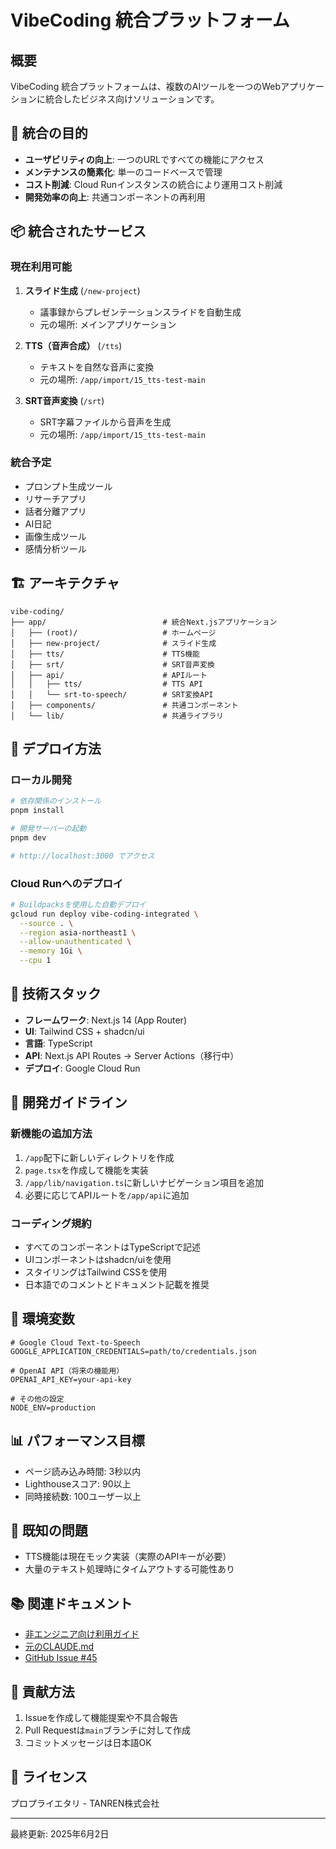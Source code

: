 # VibeCoding 統合プラットフォーム

## 概要

VibeCoding 統合プラットフォームは、複数のAIツールを一つのWebアプリケーションに統合したビジネス向けソリューションです。

## 🎯 統合の目的

- **ユーザビリティの向上**: 一つのURLですべての機能にアクセス
- **メンテナンスの簡素化**: 単一のコードベースで管理
- **コスト削減**: Cloud Runインスタンスの統合により運用コスト削減
- **開発効率の向上**: 共通コンポーネントの再利用

## 📦 統合されたサービス

### 現在利用可能

1. **スライド生成** (`/new-project`)
   - 議事録からプレゼンテーションスライドを自動生成
   - 元の場所: メインアプリケーション

2. **TTS（音声合成）** (`/tts`)
   - テキストを自然な音声に変換
   - 元の場所: `/app/import/15_tts-test-main`

3. **SRT音声変換** (`/srt`)
   - SRT字幕ファイルから音声を生成
   - 元の場所: `/app/import/15_tts-test-main`

### 統合予定

- プロンプト生成ツール
- リサーチアプリ
- 話者分離アプリ
- AI日記
- 画像生成ツール
- 感情分析ツール

## 🏗️ アーキテクチャ

```
vibe-coding/
├── app/                          # 統合Next.jsアプリケーション
│   ├── (root)/                   # ホームページ
│   ├── new-project/              # スライド生成
│   ├── tts/                      # TTS機能
│   ├── srt/                      # SRT音声変換
│   ├── api/                      # APIルート
│   │   ├── tts/                  # TTS API
│   │   └── srt-to-speech/        # SRT変換API
│   ├── components/               # 共通コンポーネント
│   └── lib/                      # 共通ライブラリ
```

## 🚀 デプロイ方法

### ローカル開発

```bash
# 依存関係のインストール
pnpm install

# 開発サーバーの起動
pnpm dev

# http://localhost:3000 でアクセス
```

### Cloud Runへのデプロイ

```bash
# Buildpacksを使用した自動デプロイ
gcloud run deploy vibe-coding-integrated \
  --source . \
  --region asia-northeast1 \
  --allow-unauthenticated \
  --memory 1Gi \
  --cpu 1
```

## 🔧 技術スタック

- **フレームワーク**: Next.js 14 (App Router)
- **UI**: Tailwind CSS + shadcn/ui
- **言語**: TypeScript
- **API**: Next.js API Routes → Server Actions（移行中）
- **デプロイ**: Google Cloud Run

## 📝 開発ガイドライン

### 新機能の追加方法

1. `/app`配下に新しいディレクトリを作成
2. `page.tsx`を作成して機能を実装
3. `/app/lib/navigation.ts`に新しいナビゲーション項目を追加
4. 必要に応じてAPIルートを`/app/api`に追加

### コーディング規約

- すべてのコンポーネントはTypeScriptで記述
- UIコンポーネントはshadcn/uiを使用
- スタイリングはTailwind CSSを使用
- 日本語でのコメントとドキュメント記載を推奨

## 🔐 環境変数

```env
# Google Cloud Text-to-Speech
GOOGLE_APPLICATION_CREDENTIALS=path/to/credentials.json

# OpenAI API（将来の機能用）
OPENAI_API_KEY=your-api-key

# その他の設定
NODE_ENV=production
```

## 📊 パフォーマンス目標

- ページ読み込み時間: 3秒以内
- Lighthouseスコア: 90以上
- 同時接続数: 100ユーザー以上

## 🐛 既知の問題

- TTS機能は現在モック実装（実際のAPIキーが必要）
- 大量のテキスト処理時にタイムアウトする可能性あり

## 📚 関連ドキュメント

- [非エンジニア向け利用ガイド](./INTEGRATION_GUIDE.md)
- [元のCLAUDE.md](./CLAUDE.md)
- [GitHub Issue #45](https://github.com/jrpj2010/claude-code-test/issues/45)

## 🤝 貢献方法

1. Issueを作成して機能提案や不具合報告
2. Pull Requestは`main`ブランチに対して作成
3. コミットメッセージは日本語OK

## 📄 ライセンス

プロプライエタリ - TANREN株式会社

---

最終更新: 2025年6月2日